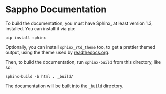 # Sappho Documentation

To build the documentation, you must have Sphinx, at least version 1.3,
installed. You can install it via pip:

``` shell
pip install sphinx
```

Optionally, you can install `sphinx_rtd_theme` too, to get a prettier 
themed output, using the theme used by [readthedocs.org](https://readthedocs.org/).

Then, to build the documentation, run `sphinx-build` from this directory,
like so:

``` shell
sphinx-build -b html . _build/
```

The documentation will be built into the `_build` directory.

